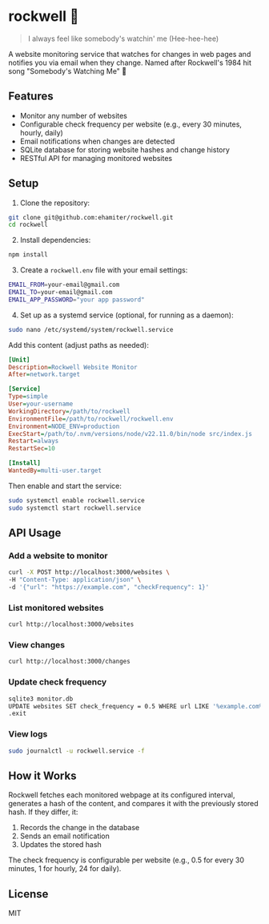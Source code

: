 # rockwell 👀
> I always feel like somebody's watchin' me (Hee-hee-hee)

A website monitoring service that watches for changes in web pages and notifies you via email when they change. Named after Rockwell's 1984 hit song "Somebody's Watching Me" 🎵

## Features

- Monitor any number of websites
- Configurable check frequency per website (e.g., every 30 minutes, hourly, daily)
- Email notifications when changes are detected
- SQLite database for storing website hashes and change history
- RESTful API for managing monitored websites

## Setup

1. Clone the repository:
```bash
git clone git@github.com:ehamiter/rockwell.git
cd rockwell
```

2. Install dependencies:
```bash
npm install
```

3. Create a `rockwell.env` file with your email settings:
```bash
EMAIL_FROM=your-email@gmail.com
EMAIL_TO=your-email@gmail.com
EMAIL_APP_PASSWORD="your app password"
```

4. Set up as a systemd service (optional, for running as a daemon):
```bash
sudo nano /etc/systemd/system/rockwell.service
```

Add this content (adjust paths as needed):
```ini
[Unit]
Description=Rockwell Website Monitor
After=network.target

[Service]
Type=simple
User=your-username
WorkingDirectory=/path/to/rockwell
EnvironmentFile=/path/to/rockwell/rockwell.env
Environment=NODE_ENV=production
ExecStart=/path/to/.nvm/versions/node/v22.11.0/bin/node src/index.js
Restart=always
RestartSec=10

[Install]
WantedBy=multi-user.target
```

Then enable and start the service:
```bash
sudo systemctl enable rockwell.service
sudo systemctl start rockwell.service
```

## API Usage

### Add a website to monitor
```bash
curl -X POST http://localhost:3000/websites \
-H "Content-Type: application/json" \
-d '{"url": "https://example.com", "checkFrequency": 1}'
```

### List monitored websites
```bash
curl http://localhost:3000/websites
```

### View changes
```bash
curl http://localhost:3000/changes
```

### Update check frequency
```bash
sqlite3 monitor.db
UPDATE websites SET check_frequency = 0.5 WHERE url LIKE '%example.com%';
.exit
```

### View logs
```bash
sudo journalctl -u rockwell.service -f
```

## How it Works

Rockwell fetches each monitored webpage at its configured interval, generates a hash of the content, and compares it with the previously stored hash. If they differ, it:

1. Records the change in the database
2. Sends an email notification
3. Updates the stored hash

The check frequency is configurable per website (e.g., 0.5 for every 30 minutes, 1 for hourly, 24 for daily).

## License

MIT